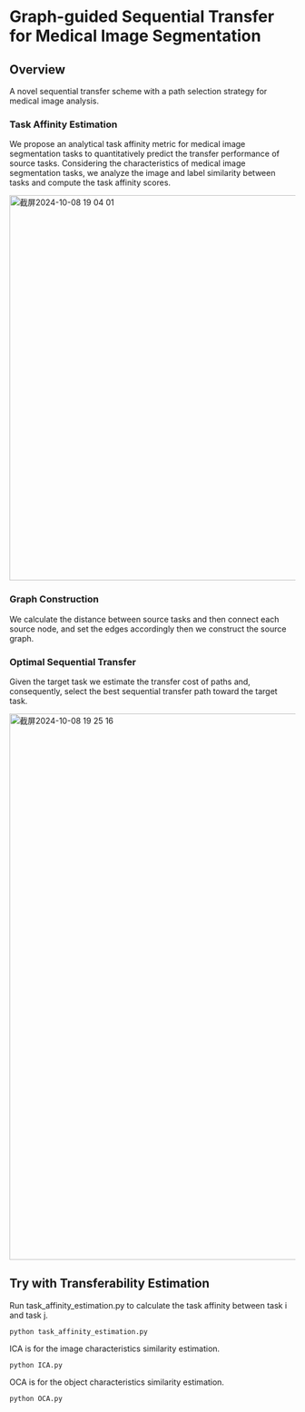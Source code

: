 # Graph-guided Sequential Transfer for Medical Image Segmentation
## Overview
A novel sequential transfer scheme with a path selection strategy for medical image analysis.

### Task Affinity Estimation
We propose an analytical task affinity metric for medical image segmentation tasks to quantitatively predict the transfer performance of source tasks. 
Considering the characteristics of medical image segmentation tasks, we analyze the image and label similarity between tasks and compute the task affinity scores.

  <img width="679" alt="截屏2024-10-08 19 04 01" src="https://github.com/user-attachments/assets/1c7e1ee7-b895-43a8-980d-3813ce4af90b">
  
### Graph Construction
We calculate the distance between source tasks and then connect each source node, and set the edges accordingly then we construct the source graph.

### Optimal Sequential Transfer
Given the target task we estimate the transfer cost of paths and, consequently, select the best sequential transfer path toward the target task.

<img width="963" alt="截屏2024-10-08 19 25 16" src="https://github.com/user-attachments/assets/1a69c7cb-2c06-4030-8aba-0c4815a935c5">


## Try with Transferability Estimation
Run task_affinity_estimation.py to calculate the task affinity between task i and task j.
  ```
  python task_affinity_estimation.py
  ```

  ICA is for the image characteristics similarity estimation.
  ```
  python ICA.py
  ```

  OCA is for the object characteristics similarity estimation.
  ```
  python OCA.py
  ```



